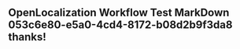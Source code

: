 <properties
ms.topic="hero-topic"
ms.test1="hero-topic"
ms.test2="test"/>

## OpenLocalization Workflow Test MarkDown 053c6e80-e5a0-4cd4-8172-b08d2b9f3da8 thanks!
<!--HONumber=Mar16_HO1-->
